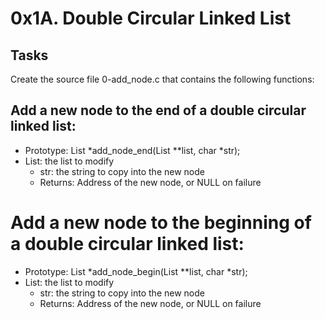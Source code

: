# 0x1A. Double Circular Linked List

## Tasks

Create the source file 0-add_node.c that contains the following functions:

## Add a new node to the end of a double circular linked list:
* Prototype: List *add_node_end(List **list, char *str);
* List: the list to modify
  * str: the string to copy into the new node
  * Returns: Address of the new node, or NULL on failure

# Add a new node to the beginning of a double circular linked list:
* Prototype: List *add_node_begin(List **list, char *str);
* List: the list to modify
  * str: the string to copy into the new node
  * Returns: Address of the new node, or NULL on failure

